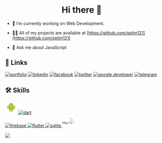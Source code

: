 <h1 align="center">Hi there 👋</h1>

- 🔭 I’m currently working on Web Development.

- 👨‍💻 All of my projects are available at [https://github.com/selim121](https://github.com/selim121)

- 💬 Ask me about JavaScript


## 🔗 Links
[![portfolio](https://img.shields.io/badge/portfolio-0A66C2?style=for-the-badge&logo=portfolio&logoColor=white)](https://selim.netlify.app/)
[![linkedin](https://img.shields.io/badge/linkedin-0A66C2?style=for-the-badge&logo=linkedin&logoColor=white)](https://www.linkedin.com/in/selimhossain-sh1/)
[![facebook](https://img.shields.io/badge/facebook-fff?style=for-the-badge&logo=facebook&logoColor=black)](https://www.facebook.com/selimhossain.sh1/)
[![twitter](https://img.shields.io/badge/twitter-1DA1F2?style=for-the-badge&logo=twitter&logoColor=white)](https://twitter.com/selim_hossain1)
[![google.developer](https://img.shields.io/badge/google.developer-1DA1F2?style=for-the-badge&logo=google.developer&logoColor=black)](https://g.dev/selimhossain)
[![telegram](https://img.shields.io/badge/telegram-1DA1F2?style=for-the-badge&logo=telegram&logoColor=white)](https://t.me/selim_hossain)


## 🛠 Skills

 <a href="https://developer.
 .com" target="_blank"> <img src="https://raw.githubusercontent.com/devicons/devicon/master/icons/android/android-original-wordmark.svg" alt="android" width="40" height="40"/> </a>
 <a href="https://dart.dev" target="_blank"> <img src="https://www.vectorlogo.zone/logos/dartlang/dartlang-icon.svg" alt="dart" width="40" height="40"/></a>  
<a href="https://firebase.google.com/" target="_blank"> <img src="https://www.vectorlogo.zone/logos/firebase/firebase-icon.svg" alt="firebase" width="40" height="40"/> </a>
<a href="https://flutter.dev" target="_blank"> <img src="https://www.vectorlogo.zone/logos/flutterio/flutterio-icon.svg" alt="flutter" width="40" height="40"/> </a>
<a href="https://www.sqlite.org/" target="_blank"> <img src="https://www.vectorlogo.zone/logos/sqlite/sqlite-icon.svg" alt="sqlite" width="40" height="40"/> </a>
<a href="https://www.mysql.com/" target="_blank"> <img src="https://raw.githubusercontent.com/devicons/devicon/master/icons/mysql/mysql-original-wordmark.svg" alt="mysql" width="40" height="40"/> </a>

<a href="https://github.com/selim121/github-readme-stats">
<img align="center" src="https://github-readme-stats.vercel.app/api/top-langs/?username=selim121&layout=compact&langs_count=10" />
 </a>
